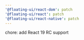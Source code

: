 ```yaml
---
'@floating-ui/react-dom': patch
'@floating-ui/react': patch
'@floating-ui/react-native': patch
---
```


chore: add React 19 RC support
